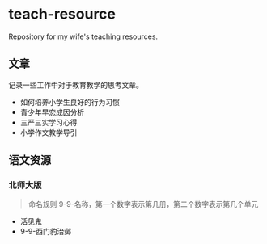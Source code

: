 # teach-resource
Repository for my wife's teaching resources.

## 文章

记录一些工作中对于教育教学的思考文章。

* 如何培养小学生良好的行为习惯 
* 青少年早恋成因分析
* 三严三实学习心得
* 小学作文教学导引

## 语文资源

### 北师大版

> 命名规则 9-9-名称，第一个数字表示第几册，第二个数字表示第几个单元

* 活见鬼
* 9-9-西门豹治邺

